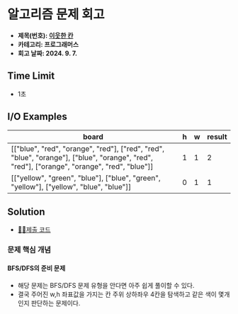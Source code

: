 # 알고리즘 문제 회고

- **제목(번호): [이웃한 칸](https://school.programmers.co.kr/learn/courses/30/lessons/250125)**
- **카테고리: 프로그래머스**
- **회고 날짜: 2024. 9. 7.** 

## Time Limit

- 1초

## I/O Examples

| board                                                                                               | h | w | result |
|-----------------------------------------------------------------------------------------------------|---|---|--------|
| [["blue", "red", "orange", "red"], ["red", "red", "blue", "orange"], ["blue", "orange", "red", "red"], ["orange", "orange", "red", "blue"]] | 1 | 1 | 2      |
| [["yellow", "green", "blue"], ["blue", "green", "yellow"], ["yellow", "blue", "blue"]]              | 0 | 1 | 1      |


## Solution

- [👨‍💻제출 코드](solution.cc)

### 문제 핵심 개념

#### BFS/DFS의 준비 문제

- 해당 문제는 BFS/DFS 문제 유형을 안다면 아주 쉽게 풀이할 수 있다.
- 결국 주어진 w,h 좌표값을 가지는 칸 주위 상하좌우 4칸을 탐색하고 같은 색이 몇개인지 판단하는 문제이다.

